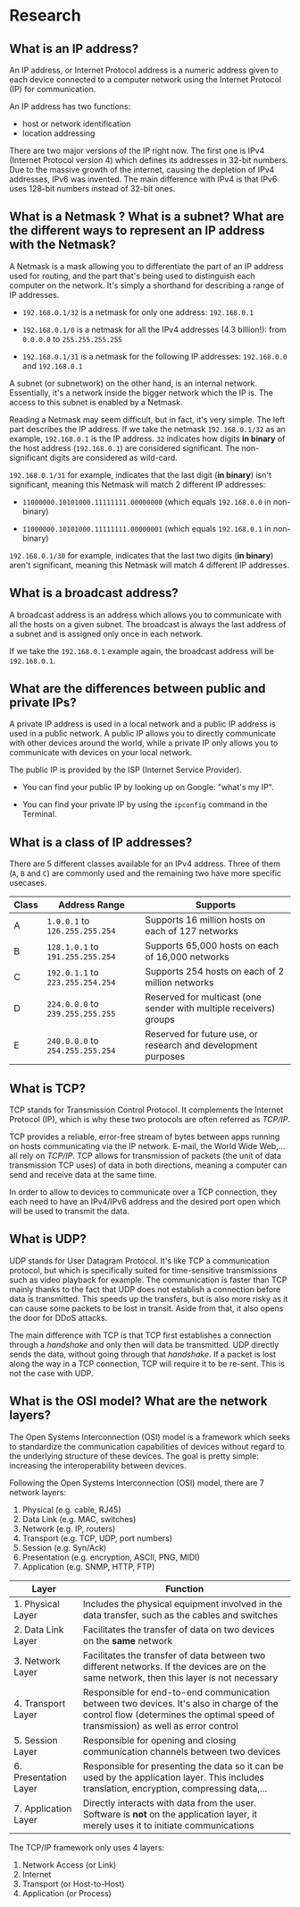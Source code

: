 # Research

## What is an IP address?

An IP address, or Internet Protocol address is a numeric address given to each device connected to a computer network using the Internet Protocol (IP) for communication.

An IP address has two functions:
- host or network identification
- location addressing

There are two major versions of the IP right now. The first one is IPv4 (Internet Protocol version 4) which defines its addresses in 32-bit numbers. Due to the massive growth of the internet, causing the depletion of IPv4 addresses, IPv6 was invented. The main difference with IPv4 is that IPv6 uses 128-bit numbers instead of 32-bit ones.

## What is a Netmask ? What is a subnet? What are the different ways to represent an IP address with the Netmask?

A Netmask is a mask allowing you to differentiate the part of an IP address used for routing, and the part that's being used to distinguish each computer on the network. It's simply a shorthand for describing a range of IP addresses.

- ```192.168.0.1/32``` is a netmask for only one address: ```192.168.0.1```

- ```192.168.0.1/0``` is a netmask for all the IPv4 addresses (4.3 billion!): from ```0.0.0.0``` to ```255.255.255.255```

- ```192.168.0.1/31``` is a netmask for the following IP addresses: ```192.168.0.0``` and ```192.168.0.1```

A subnet (or subnetwork) on the other hand, is an internal network. Essentially, it's a network inside the bigger network which the IP is. The access to this subnet is enabled by a Netmask.

Reading a Netmask may seem difficult, but in fact, it's very simple. The left part describes the IP address. If we take the netmask ```192.168.0.1/32``` as an example, ```192.168.0.1``` is the IP address. ```32``` indicates how digits **in binary** of the host address (```192.168.0.1```) are considered significant. The non-significant digits are considered as wild-card.

```192.168.0.1/31``` for example, indicates that the last digit (**in binary**) isn't significant, meaning this Netmask will match 2 different IP addresses:

- ```11000000.10101000.11111111.00000000``` (which equals ```192.168.0.0``` in non-binary)

- ```11000000.10101000.11111111.00000001``` (which equals ```192.168.0.1``` in non-binary)

```192.168.0.1/30``` for example, indicates that the last two digits (**in binary**) aren't significant, meaning this Netmask will match 4 different IP addresses.

## What is a broadcast address?

A broadcast address is an address which allows you to communicate with all the hosts on a given subnet. The broadcast is always the last address of a subnet and is assigned only once in each network.

If we take the ```192.168.0.1``` example again, the broadcast address will be ```192.168.0.1```.

## What are the differences between public and private IPs?

A private IP address is used in a local network and a public IP address is used in a public network. A public IP allows you to directly communicate with other devices around the world, while a private IP only allows you to communicate with devices on your local network.

The public IP is provided by the ISP (Internet Service Provider).

- You can find your public IP by looking up on Google: "what's my IP".

- You can find your private IP by using the ```ipconfig``` command in the Terminal.

## What is a class of IP addresses? 

There are 5 different classes available for an IPv4 address. Three of them (```A```, ```B``` and ```C```) are commonly used and the remaining two have more specific usecases.

|Class|Address Range|Supports|
|---|---|---|
|A|```1.0.0.1``` to ```126.255.255.254```|Supports 16 million hosts on each of 127 networks|
|B|```128.1.0.1``` to ```191.255.255.254```|Supports 65,000 hosts on each of 16,000 networks|
|C|```192.0.1.1``` to ```223.255.254.254```|Supports 254 hosts on each of 2 million networks|
|D|```224.0.0.0``` to ```239.255.255.255```|Reserved for multicast (one sender with multiple receivers) groups|
|E|```240.0.0.0``` to ```254.255.255.254```|Reserved for future use, or research and development purposes|

## What is TCP?

TCP stands for Transmission Control Protocol. It complements the Internet Protocol (IP), which is why these two protocols are often referred as *TCP/IP*.

TCP provides a reliable, error-free stream of bytes between apps running on hosts communicating via the IP network. E-mail, the World Wide Web,... all rely on *TCP/IP*. TCP allows for transmission of packets (the unit of data transmission TCP uses) of data in both directions, meaning a computer can send and receive data at the same time.

In order to allow to devices to communicate over a TCP connection, they each need to have an IPv4/IPv6 address and the desired port open which will be used to transmit the data.

## What is UDP?

UDP stands for User Datagram Protocol. It's like TCP a communication protocol, but which is specifically suited for time-sensitive transmissions such as video playback for example. The communication is faster than TCP mainly thanks to the fact that UDP does not establish a connection before data is transmitted. This speeds up the transfers, but is also more risky as it can cause some packets to be lost in transit. Aside from that, it also opens the door for DDoS attacks.

The main difference with TCP is that TCP first establishes a connection through a *handshake* and only then will data be transmitted. UDP directly sends the data, without going through that *handshake*. If a packet is lost along the way in a TCP connection, TCP will require it to be re-sent. This is not the case with UDP.

## What is the OSI model? What are the network layers?

The Open Systems Interconnection (OSI) model is a framework which seeks to standardize the communication capabilities of devices without regard to the underlying structure of these devices. The goal is pretty simple: increasing the interoperability between devices.

Following the Open Systems Interconnection (OSI) model, there are 7 network layers:

1. Physical (e.g. cable, RJ45)
2. Data Link (e.g. MAC, switches)
3. Network (e.g. IP, routers)
4. Transport (e.g. TCP, UDP, port numbers)
5. Session (e.g. Syn/Ack)
6. Presentation (e.g. encryption, ASCII, PNG, MIDI)
7. Application (e.g. SNMP, HTTP, FTP)

|Layer|Function|
|---|---|
|1. Physical Layer|Includes the physical equipment involved in the data transfer, such as the cables and switches|
|2. Data Link Layer|Facilitates the transfer of data on two devices on the **same** network|
|3. Network Layer|Facilitates the transfer of data between two different networks. If the devices are on the same network, then this layer is not necessary|
|4. Transport Layer|Responsible for end-to-end communication between two devices. It's also in charge of the control flow (determines the optimal speed of transmission) as well as error control|
|5. Session Layer|Responsible for opening and closing communication channels between two devices|
|6. Presentation Layer|Responsible for presenting the data so it can be used by the application layer. This includes translation, encryption, compressing data,...|
|7. Application Layer|Directly interacts with data from the user. Software is **not** on the application layer, it merely uses it to initiate communications|

The TCP/IP framework only uses 4 layers:

1. Network Access (or Link)
2. Internet
3. Transport (or Host-to-Host)
4. Application (or Process)
